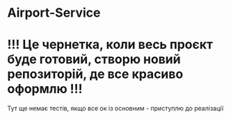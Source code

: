 # Airport-Service
# !!! Це чернетка, коли весь проєкт буде готовий, створю новий репозиторій, де все красиво оформлю !!!

Тут ще немає тестів, якщо все ок із основним - приступлю до реалізації
